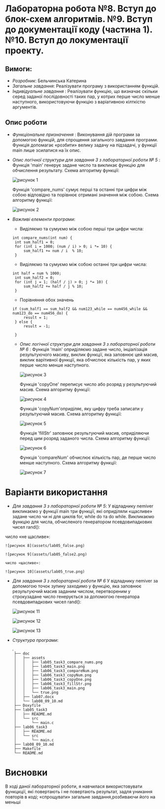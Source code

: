 # Лабораторна робота №8. Вступ до блок-схем алгоритмів. №9. Вступ до документації коду (частина 1). №10. Вступ до локументації проекту.

## Вимоги:
* *Розробник*: Бельчинська Катерина
* *Загальне завдання*: Реалізувати програму з використанням функцій.
* *Індивідуальне завдання* : Реалізувати функцію, що визначає скільки серед заданої послідовності таких пар, у котрих перше число менше наступного, використовуючи функцію з варіативною кілткістю аргументів.
## Опис роботи
* *Функціональне призначення* :      Виконування дій програми за допомогою функцій, для спрощення загального завдання програми. Функція допомагає «розбити» велику задачу на підзадачі, у функції main лише зсилатися на їх опис.

* *Опис логічної структури для завдання 3 з лабораторної роботи № 5* :
	Функція 'main' генерує задане число та викликає функцію для обчислення результату. Схема алгоритму функції:
	
	![рисунок 1](assets/lab05_task3_main.png)
	
	Функція 'compare_nums' сумує перші та останні три цифри між собою відповідно та порівнює отримані значення між собою. Схема алгоритму функції:
	
	![рисунок 2](assets/lab05_task3_compare_nums.png)
	

* *Важливі елементи програми*:
   * Виділяємо та сумуємо між собою перші три цифри числа:
   ```
   int compare_nums(int num) {
	int sum_half1 = 0;
	for (int i = 1000; (num / i) > 0; i *= 10) {
		sum_half1 += num / i  % 10;
	}
   ```
   * Виділяємо та сумуємо між собою останні три цифри числа:
   ```
   int half = num % 1000;
	int sum_half2 = 0;
	for (int j = 1; (half / j) > 0; j *= 10) {
		sum_half2 += half / j % 10;
	}
   ```
   * Порівняння обох значень
   ```
   if (sum_half1 == sum_half2 && num123_while == num456_while && num123_do == num456_do) { 
 		result = 1; 
	} else {
		result = -1;
		
	}
   ```
  * *Опис логічної структури для завдання 3 з лабораторної роботи № 6* :
	Функція 'main' оприділяємо задане число, інціалізація результуючого масиву, виклик функції, яка заповнює цей масив, виклик варітивної функції, яка обчислює кількість пар, у яких перше число менше наступного.
	
	![рисунок 3](assets/lab06_task3_main.png)
	
	Функція 'copyOne' переписує число або розряд у результуючий масив. Схема алгоритму функції:
	
	![рисунок 4](assets/lab06_task3_copyOne.png)
	
	Функція 'copyNum'оприділяє, яку цифру треба записати у результуючий масив. Схема алгоритму функції:
	
	![рисунок 5](assets/lab06_task3_copyNum.png)
	
	Функція 'fillStr' заповнює результуючий масив, оприділяючи перед цим розряд заданого числа. Схема алгоритму функції:
	
	![рисунок 6](assets/lab06_task3_fillStr.png)
	
	Функція 'compareNum' обчислює кількість пар, де перше число менше наступного. Схема алгоритму функції:
	
	![рисунок 7](assets/lab06_task3_compareNum.png)
	
# Варіанти використання
* *Для завдання 3 з лабораторної роботи № 5*:
    У відладнику nemiver викликаємо у функції main три функції, які оприділяли «щасливе» задане число чи ні для циклів for, while do та do while.
    Викликаємо функцію для числа, обчисленого генератором псевдовипадкових чисел rand():
    
число «не щасливе»:

	![рисунок 8](assets/lab05_false.png)
	
	![рисунок 9](assets/lab05_false2.png)
	
    число «щасливе»:
    
	![рисунок 10](assets/lab05_true.png)
	
* *Для завдання 3 з лабораторної роботи № 6*
    У відладнику nemiver за допомогою точок зупину заходимо у функцію, яка заповнює результуючий масив заданим числом, перетвореним у строкузадане число генерується за допомогою генератора псевдовипадкових чисел rand():
    
	![рисунок 11](assets/lab06(1).png)
	
	![рисунок 12](assets/lab06(2).png)
	
	![рисунок 13](assets/lab06(3).png)
	
* *Структура програми*:
```	
   .
	├── doc
	│   ├── assets
	│   │   ├── lab05_task3_compare_nums.png
	│   │   ├── lab05_task3_main.png
	│   │   ├── lab06_task3_compareNum.png
	│   │   ├── lab06_task3_copyNum.png
	│   │   ├── lab06_task3_copyOne.png
	│   │   ├── lab06_task3_fillStr.png
	│   │   ├── lab06_task3_main.png
	│   │   └── true.png
	│   ├── lab07.docx
	│   └── lab08_09_10.md
	├── Doxyfile
	├── lab05_task3
	│   ├── README.md
	│   └── src
	│       └── main.c
	├── lab06_task3
	│   ├── README.md
	│   └── src
	│       └── main.c
	├── lab08_09_10.md
	├── Makefile
	└── README.md
```
# Висновки
В ході даної лабораторної роботи, я навчилася використовувати функцкції, які повертають і не повертають результат, задля уникання повторів в коді; «спрощувати» загальне завдання,розбиваючи його на меньші 








